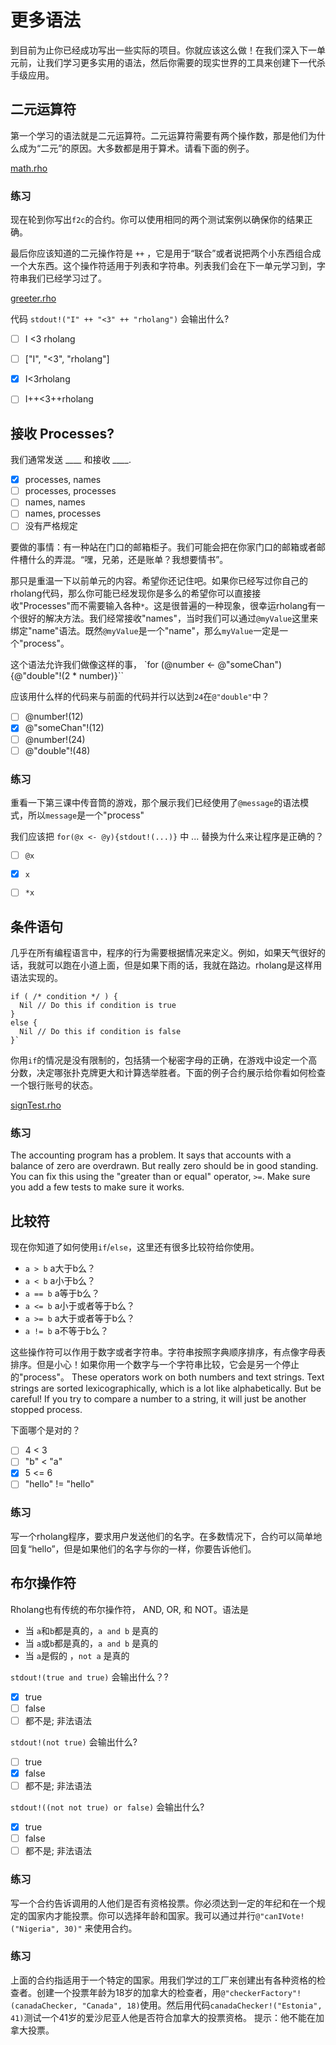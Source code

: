 # 更多语法

到目前为止你已经成功写出一些实际的项目。你就应该这么做！在我们深入下一单元前，让我们学习更多实用的语法，然后你需要的现实世界的工具来创建下一代杀手级应用。

## 二元运算符
第一个学习的语法就是二元运算符。二元运算符需要有两个操作数，那是他们为什么成为“二元”的原因。大多数都是用于算术。请看下面的例子。

[math.rho](math.rho)

### 练习
现在轮到你写出`f2c`的合约。你可以使用相同的两个测试案例以确保你的结果正确。

最后你应该知道的二元操作符是 `++` ，它是用于“联合”或者说把两个小东西组合成一个大东西。这个操作符适用于列表和字符串。列表我们会在下一单元学习到，字符串我们已经学习过了。

[greeter.rho](greeter.rho)

代码 `stdout!("I" ++ "<3" ++ "rholang")` 会输出什么?
- [ ] I <3 rholang
- [ ] ["I", "<3", "rholang"]
- [x] I<3rholang
- [ ] I++<3++rholang



## 接收 Processes?

我们通常发送 ____ 和接收 ____.
- [x] processes, names
- [ ] processes, processes
- [ ] names, names
- [ ] names, processes
- [ ] 没有严格规定

要做的事情：有一种站在门口的邮箱柜子。我们可能会把在你家门口的邮箱或者邮件槽什么的弄混。“嘿，兄弟，还是账单？我想要情书”。

那只是重温一下以前单元的内容。希望你还记住吧。如果你已经写过你自己的rholang代码，那么你可能已经发现你是多么的希望你可以直接接收"Processes"而不需要输入各种`*`。这是很普遍的一种现象，很幸运rholang有一个很好的解决方法。我们经常接收"names"，当时我们可以通过`@myValue`这里来绑定"name"语法。既然`@myValue`是一个"name"，那么`myValue`一定是一个"process"。

这个语法允许我们做像这样的事，
`for (@number <- @"someChan"){@"double"!(2 * number)}``

应该用什么样的代码来与前面的代码并行以达到`24`在`@"double"`中？
- [ ] @number!(12)
- [x] @"someChan"!(12)
- [ ] @number!(24)
- [ ] @"double"!(48)

### 练习
重看一下第三课中传音筒的游戏，那个展示我们已经使用了`@message`的语法模式，所以`message`是一个"process"

我们应该把 `for(@x <- @y){stdout!(...)}`  中 ... 替换为什么来让程序是正确的？
- [ ] `@x`
- [x] `x`
- [ ] `*x`


## 条件语句
几乎在所有编程语言中，程序的行为需要根据情况来定义。例如，如果天气很好的话，我就可以跑在小道上面，但是如果下雨的话，我就在路边。rholang是这样用语法实现的。

```
if ( /* condition */ ) {
  Nil // Do this if condition is true
}
else {
  Nil // Do this if condition is false
}`
```

你用`if`的情况是没有限制的，包括猜一个秘密字母的正确，在游戏中设定一个高分数，决定哪张扑克牌更大和计算选举胜者。下面的例子合约展示给你看如何检查一个银行账号的状态。

[signTest.rho](signTest.rho)

### 练习
The accounting program has a problem. It says that accounts with a balance of zero are overdrawn. But really zero should be in good standing. You can fix this using the "greater than or equal" operator, `>=`. Make sure you add a few tests to make sure it works.


## 比较符
现在你知道了如何使用`if`/`else`，这里还有很多比较符给你使用。
* `a > b` a大于b么？
* `a < b` a小于b么？
* `a == b` a等于b么？
* `a <= b` a小于或者等于b么？
* `a >= b` a大于或者等于b么？
* `a != b` a不等于b么？

这些操作符可以作用于数字或者字符串。字符串按照字典顺序排序，有点像字母表排序。但是小心！如果你用一个数字与一个字符串比较，它会是另一个停止的"process"。
These operators work on both numbers and text strings. Text strings are sorted lexicographically, which is a lot like alphabetically. But be careful! If you try to compare a number to a string, it will just be another stopped process.

下面哪个是对的？
- [ ] 4 < 3
- [ ] "b" < "a"
- [x] 5 <= 6
- [ ] "hello" != "hello"

### 练习

写一个rholang程序，要求用户发送他们的名字。在多数情况下，合约可以简单地回复“hello”，但是如果他们的名字与你的一样，你要告诉他们。

## 布尔操作符
Rholang也有传统的布尔操作符， AND, OR, 和 NOT。语法是

* 当 `a`和`b`都是真的，`a and b` 是真的
* 当 `a`或`b`都是真的，`a and b` 是真的
* 当 `a`是假的 ，`not a` 是真的


`stdout!(true and true)` 会输出什么？?
- [x] true
- [ ] false
- [ ] 都不是; 非法语法

`stdout!(not true)` 会输出什么?
- [ ] true
- [x] false
- [ ] 都不是; 非法语法

`stdout!((not not true) or false)` 会输出什么?
- [x] true
- [ ] false
- [ ] 都不是; 非法语法

### 练习
写一个合约告诉调用的人他们是否有资格投票。你必须达到一定的年纪和在一个规定的国家内才能投票。你可以选择年龄和国家。我可以通过并行`@"canIVote!("Nigeria", 30)"` 来使用合约。

### 练习
上面的合约指适用于一个特定的国家。用我们学过的工厂来创建出有各种资格的检查者。创建一个投票年龄为18岁的加拿大的检查者，用`@"checkerFactory"!(canadaChecker, "Canada", 18)`使用。然后用代码`canadaChecker!("Estonia", 41)`测试一个41岁的爱沙尼亚人他是否符合加拿大的投票资格。
提示：他不能在加拿大投票。
